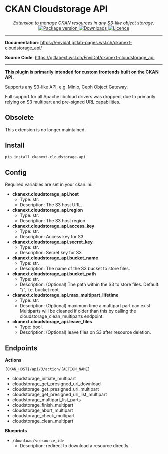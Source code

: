 # CKAN Cloudstorage API

<div align="center">
  <em>Extension to manage CKAN resources in any S3-like object storage.</em>
</div>
<div align="center">
  <a href="https://pypi.org/project/ckanext-cloudstorage_api" target="_blank">
      <img src="https://img.shields.io/pypi/v/ckanext-cloudstorage_api?color=%2334D058&label=pypi%20package" alt="Package version">
  </a>
  <a href="https://pypistats.org/packages/ckanext-cloudstorage_api" target="_blank">
      <img src="https://img.shields.io/pypi/dm/ckanext-cloudstorage_api.svg" alt="Downloads">
  </a>
  <a href="https://gitlabext.wsl.ch/EnviDat/ckanext-cloudstorage_api/-/raw/main/LICENSE" target="_blank">
      <img src="https://img.shields.io/github/license/EnviDat/ckanext-cloudstorage_api.svg" alt="Licence">
  </a>
</div>

---

**Documentation**: <a href="https://envidat.gitlab-pages.wsl.ch/ckanext-cloudstorage_api/" target="_blank">https://envidat.gitlab-pages.wsl.ch/ckanext-cloudstorage_api/</a>

**Source Code**: <a href="https://gitlabext.wsl.ch/EnviDat/ckanext-cloudstorage_api" target="_blank">https://gitlabext.wsl.ch/EnviDat/ckanext-cloudstorage_api</a>

---

**This plugin is primarily intended for custom frontends built on the CKAN API.**

Supports any S3-like API, e.g. Minio, Ceph Object Gateway.

Full support for all Apache libcloud drivers was dropped, due to primarily relying on S3 multipart and pre-signed URL capabilities.


## Obsolete
This extension is no longer maintained. 


## Install

```bash
pip install ckanext-cloudstorage-api
```

## Config

Required variables are set in your ckan.ini:

- **ckanext.cloudstorage_api.host**
  - Type: str.
  - Description: The S3 host URL.
- **ckanext.cloudstorage_api.region**
  - Type: str.
  - Description: The S3 host region.
- **ckanext.cloudstorage_api.access_key**
  - Type: str.
  - Description: Access key for S3.
- **ckanext.cloudstorage_api.secret_key**
  - Type: str.
  - Description: Secret key for S3.
- **ckanext.cloudstorage_api.bucket_name**
  - Type: str.
  - Description: The name of the S3 bucket to store files.
- **ckanext.cloudstorage_api.bucket_path**
  - Type: str.
  - Description: (Optional) The path within the S3 to store files.
    Default: "/", i.e. bucket root.
- **ckanext.cloudstorage_api.max_multipart_lifetime**
  - Type: str.
  - Description: (Optional) maximum time a multipart part can exist.
    Multiparts will be cleaned if older than this by
    calling the cloudstorage_clean_multiparts endpoint.
- **ckanext.cloudstorage_api.leave_files**
  - Type: bool.
  - Description: (Optional) leave files on S3 after resource deletion.

## Endpoints

**Actions**

`{CKAN_HOST}/api/3/action/{ACTION_NAME}`

- cloudstorage_initiate_multipart
- cloudstorage_get_presigned_url_download
- cloudstorage_get_presigned_url_multipart
- cloudstorage_get_presigned_url_list_multipart
- cloudstorage_multipart_list_parts
- cloudstorage_finish_multipart
- cloudstorage_abort_multipart
- cloudstorage_check_multipart
- cloudstorage_clean_multipart

**Blueprints**

- `/download/<resource_id>`
  - Description: redirect to download a resource directly.
